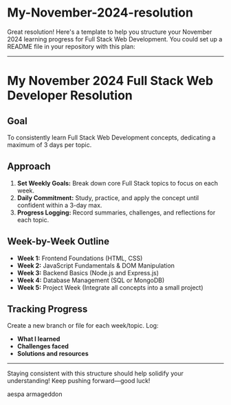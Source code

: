 # My-November-2024-resolution
Great resolution! Here's a template to help you structure your November 2024 learning progress for Full Stack Web Development. You could set up a README file in your repository with this plan:

---

# My November 2024 Full Stack Web Developer Resolution

## Goal
To consistently learn Full Stack Web Development concepts, dedicating a maximum of 3 days per topic.  

## Approach
1. **Set Weekly Goals:** Break down core Full Stack topics to focus on each week.
2. **Daily Commitment:** Study, practice, and apply the concept until confident within a 3-day max.
3. **Progress Logging:** Record summaries, challenges, and reflections for each topic.

## Week-by-Week Outline

- **Week 1:** Frontend Foundations (HTML, CSS)
- **Week 2:** JavaScript Fundamentals & DOM Manipulation
- **Week 3:** Backend Basics (Node.js and Express.js)
- **Week 4:** Database Management (SQL or MongoDB)
- **Week 5:** Project Week (Integrate all concepts into a small project)

## Tracking Progress
Create a new branch or file for each week/topic. Log:
- **What I learned**
- **Challenges faced**
- **Solutions and resources**

---

Staying consistent with this structure should help solidify your understanding! Keep pushing forward—good luck!

aespa armageddon
